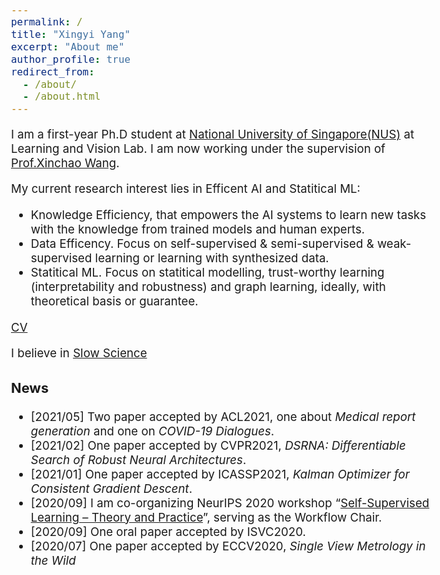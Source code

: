 ```yaml
---
permalink: /
title: "Xingyi Yang"
excerpt: "About me"
author_profile: true
redirect_from: 
  - /about/
  - /about.html
---
```


<style type="text/css">
  body{
  font-size: 14pt;
}
</style>

 I am a first-year Ph.D student at [National University of Singapore(NUS)](https://www.nus.edu.sg/) at Learning and Vision Lab. I am now working under the supervision of [Prof.Xinchao Wang](https://www.eng.nus.edu.sg/ece/staff/wang-xinchao/). 

My current research interest lies in Efficent AI and Statitical ML:
- Knowledge Efficiency, that empowers the AI systems to learn new tasks with the knowledge from trained models and human experts.
- Data Efficency. Focus on self-supervised & semi-supervised & weak-supervised learning or learning with synthesized data.
- Statitical ML. Focus on statitical modelling, trust-worthy learning (interpretability and robustness) and graph learning, ideally, with theoretical basis or guarantee.


[CV](http://adamdad.github.io/files/Resume_Xingyi_Yang_20210729.pdf)

I believe in [Slow Science](http://slow-science.org/)

### News
- [2021/05] Two paper accepted by ACL2021, one about *Medical report generation* and one on *COVID-19 Dialogues*.
- [2021/02] One paper accepted by CVPR2021, *DSRNA: Differentiable Search of Robust Neural Architectures*.
- [2021/01] One paper accepted by ICASSP2021, *Kalman Optimizer for Consistent Gradient Descent*.
- [2020/09] I am co-organizing NeurIPS 2020 workshop “[Self-Supervised Learning – Theory and Practice](https://nips.cc/Conferences/2020/ScheduleMultitrack?event=16146)”, serving as the Workflow Chair.
- [2020/09] One oral paper accepted by ISVC2020.
- [2020/07] One paper accepted by ECCV2020, *Single View Metrology in the Wild*
